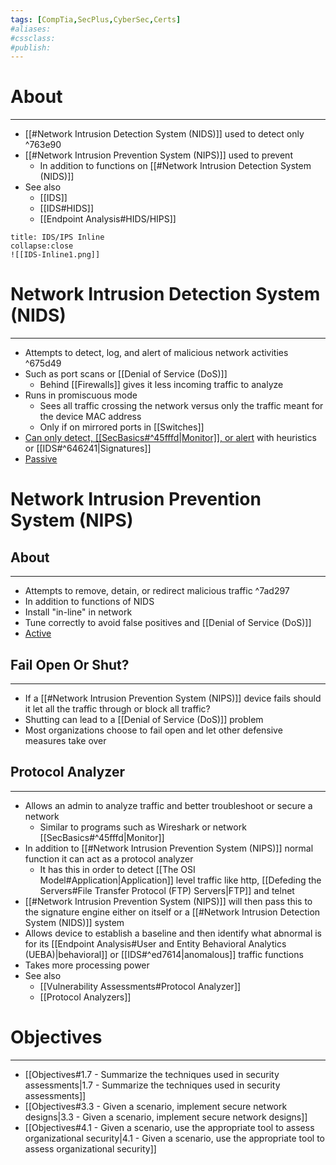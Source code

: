 ```yaml
---
tags: [CompTia,SecPlus,CyberSec,Certs]
#aliases:
#cssclass:
#publish:
---
```


# About
---
- [[#Network Intrusion Detection System (NIDS)]] used to detect only ^763e90
- [[#Network Intrusion Prevention System (NIPS)]] used to prevent
	- In addition to functions on [[#Network Intrusion Detection System (NIDS)]]
- See also 
	- [[IDS]]
	- [[IDS#HIDS]]
	- [[Endpoint Analysis#HIDS/HIPS]]

```ad-info
title: IDS/IPS Inline
collapse:close
![[IDS-Inline1.png]]
```

# Network Intrusion Detection System (NIDS)
---
- Attempts to detect, log, and alert of malicious network activities ^675d49
- Such as port scans or [[Denial of Service (DoS)]]
	- Behind [[Firewalls]] gives it less incoming traffic to analyze
- Runs in promiscuous mode
	- Sees all traffic crossing the network versus only the traffic meant for the device MAC address
	- Only if on mirrored ports in [[Switches]]
- <u>Can only detect, [[SecBasics#^45fffd|Monitor]], or alert</u> with heuristics or [[IDS#^646241|Signatures]]
- <u>Passive</u>

# Network Intrusion Prevention System (NIPS)

## About
---
- Attempts to remove, detain, or redirect malicious traffic ^7ad297
- In addition to functions of NIDS
- Install "in-line" in network
- Tune correctly to avoid false positives and [[Denial of Service (DoS)]]
- <u>Active</u>

## Fail Open Or Shut?
---
- If a [[#Network Intrusion Prevention System (NIPS)]] device fails should it let all the traffic through or block all traffic?
- Shutting can lead to a [[Denial of Service (DoS)]] problem
- Most organizations choose to fail open and let other defensive measures take over

## Protocol Analyzer
---
- Allows an admin to analyze traffic and better troubleshoot or secure a network
	- Similar to programs such as Wireshark or network [[SecBasics#^45fffd|Monitor]]
- In addition to [[#Network Intrusion Prevention System (NIPS)]] normal function it can act as a protocol analyzer
	- It has this in order to detect [[The OSI Model#Application|Application]] level traffic like http, [[Defeding the Servers#File Transfer Protocol (FTP) Servers|FTP]] and telnet
- [[#Network Intrusion Prevention System (NIPS)]] will then pass this to the signature engine either on itself or a [[#Network Intrusion Detection System (NIDS)]] system
- Allows device to establish a baseline and then identify what abnormal is for its [[Endpoint Analysis#User and Entity Behavioral Analytics (UEBA)|behavioral]] or [[IDS#^ed7614|anomalous]] traffic functions
- Takes more processing power
- See also
	- [[Vulnerability Assessments#Protocol Analyzer]]
	- [[Protocol Analyzers]]

# Objectives
---
- [[Objectives#1.7 - Summarize the techniques used in security assessments|1.7 - Summarize the techniques used in security assessments]]
- [[Objectives#3.3 - Given a scenario, implement secure network designs|3.3 - Given a scenario, implement secure network designs]]
- [[Objectives#4.1 - Given a scenario, use the appropriate tool to assess organizational security|4.1 - Given a scenario, use the appropriate tool to assess organizational security]]